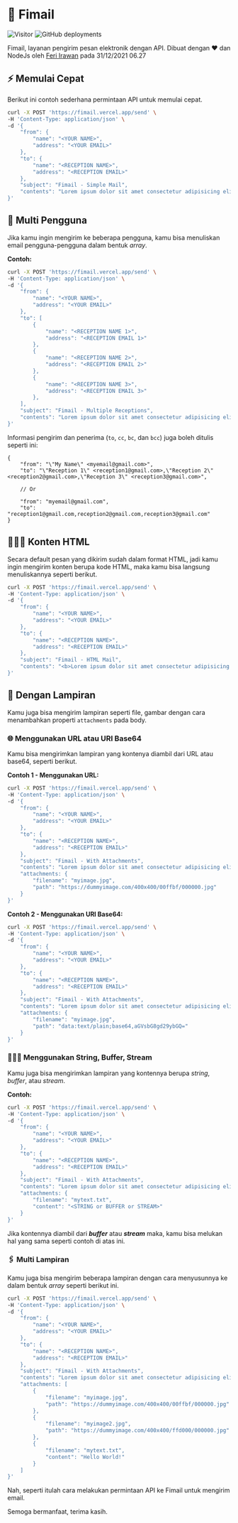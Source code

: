 # 📧 Fimail

![Visitor](https://fibadge.vercel.app/badges/visitors/feri-irawan/fimail)
![GitHub deployments](https://img.shields.io/github/deployments/feri-irawan/fimail/production?label=vercel&logo=vercel&style=for-the-badge)

Fimail, layanan pengirim pesan elektronik dengan API. Dibuat dengan ❤ dan NodeJs oleh [Feri Irawan](https://github.com/feri-irawan) pada 31/12/2021 06.27

## ⚡ Memulai Cepat

Berikut ini contoh sederhana permintaan API untuk memulai cepat.

```bash
curl -X POST 'https://fimail.vercel.app/send' \
-H 'Content-Type: application/json' \
-d '{
    "from": {
        "name": "<YOUR NAME>",
        "address": "<YOUR EMAIL>"
    },
    "to": {
        "name": "<RECEPTION NAME>",
        "address": "<RECEPTION EMAIL>"
    },
    "subject": "Fimail - Simple Mail",
    "contents": "Lorem ipsum dolor sit amet consectetur adipisicing elit."
}'
```

## 👥 Multi Pengguna

Jika kamu ingin mengirim ke beberapa pengguna, kamu bisa menuliskan email pengguna-pengguna dalam bentuk *array*.

**Contoh:**

```bash
curl -X POST 'https://fimail.vercel.app/send' \
-H 'Content-Type: application/json' \
-d '{
    "from": {
        "name": "<YOUR NAME>",
        "address": "<YOUR EMAIL>"
    },
    "to": [
        {
            "name": "<RECEPTION NAME 1>",
            "address": "<RECEPTION EMAIL 1>"
        },
        {
            "name": "<RECEPTION NAME 2>",
            "address": "<RECEPTION EMAIL 2>"
        },
        {
            "name": "<RECEPTION NAME 3>",
            "address": "<RECEPTION EMAIL 3>"
        },
    ],
    "subject": "Fimail - Multiple Receptions",
    "contents": "Lorem ipsum dolor sit amet consectetur adipisicing elit."
}'
```

Informasi pengirim dan penerima (`to`, `cc`, `bc`, dan `bcc`) juga boleh ditulis seperti ini:

```jsonc
{
    "from": "\"My Name\" <myemail@gmail.com>",
    "to": "\"Reception 1\" <reception1@gmail.com>,\"Reception 2\" <reception2@gmail.com>,\"Reception 3\" <reception3@gmail.com>",
    
    // Or

    "from": "myemail@gmail.com",
    "to": "reception1@gmail.com,reception2@gmail.com,reception3@gmail.com"
}
```

## 👩🏻‍💻 Konten HTML

Secara default pesan yang dikirim sudah dalam format HTML, jadi kamu ingin mengirim konten berupa kode HTML, maka kamu bisa langsung menuliskannya seperti berikut.

```bash
curl -X POST 'https://fimail.vercel.app/send' \
-H 'Content-Type: application/json' \
-d '{
    "from": {
        "name": "<YOUR NAME>",
        "address": "<YOUR EMAIL>"
    },
    "to": {
        "name": "<RECEPTION NAME>",
        "address": "<RECEPTION EMAIL>"
    },
    "subject": "Fimail - HTML Mail",
    "contents": "<b>Lorem ipsum dolor sit amet consectetur adipisicing elit.</b>"
}'
```

## 📎 Dengan Lampiran

Kamu juga bisa mengirim lampiran seperti file, gambar dengan cara menambahkan properti `attachments` pada body.

### 🌐 Menggunakan URL atau URI Base64

Kamu bisa mengirimkan lampiran yang kontenya diambil dari URL atau base64, seperti berikut.

**Contoh 1 - Menggunakan URL:**

```bash
curl -X POST 'https://fimail.vercel.app/send' \
-H 'Content-Type: application/json' \
-d '{
    "from": {
        "name": "<YOUR NAME>",
        "address": "<YOUR EMAIL>"
    },
    "to": {
        "name": "<RECEPTION NAME>",
        "address": "<RECEPTION EMAIL>"
    },
    "subject": "Fimail - With Attachments",
    "contents": "Lorem ipsum dolor sit amet consectetur adipisicing elit.",
    "attachments: {
        "filename": "myimage.jpg",
        "path": "https://dummyimage.com/400x400/00ffbf/000000.jpg"
    }
}'
```

**Contoh 2 - Menggunakan URI Base64:**

```bash
curl -X POST 'https://fimail.vercel.app/send' \
-H 'Content-Type: application/json' \
-d '{
    "from": {
        "name": "<YOUR NAME>",
        "address": "<YOUR EMAIL>"
    },
    "to": {
        "name": "<RECEPTION NAME>",
        "address": "<RECEPTION EMAIL>"
    },
    "subject": "Fimail - With Attachments",
    "contents": "Lorem ipsum dolor sit amet consectetur adipisicing elit.",
    "attachments: {
        "filename": "myimage.jpg",
        "path": "data:text/plain;base64,aGVsbG8gd29ybGQ="
    }
}'
```

### 👩🏻‍💻 Menggunakan String, Buffer, Stream

Kamu juga bisa mengirimkan lampiran yang kontennya berupa *string*, *buffer*, atau *stream*.

**Contoh:**

```bash
curl -X POST 'https://fimail.vercel.app/send' \
-H 'Content-Type: application/json' \
-d '{
    "from": {
        "name": "<YOUR NAME>",
        "address": "<YOUR EMAIL>"
    },
    "to": {
        "name": "<RECEPTION NAME>",
        "address": "<RECEPTION EMAIL>"
    },
    "subject": "Fimail - With Attachments",
    "contents": "Lorem ipsum dolor sit amet consectetur adipisicing elit.",
    "attachments: {
        "filename": "mytext.txt",
        "content": "<STRING or BUFFER or STREAM>"
    }
}'
```

Jika kontennya diambil dari ***buffer*** atau ***stream*** maka, kamu bisa melukan hal yang sama seperti contoh di atas ini.

### 🖇 Multi Lampiran

Kamu juga bisa mengirim beberapa lampiran dengan cara menyusunnya ke dalam bentuk *array* seperti berikut ini.

```bash
curl -X POST 'https://fimail.vercel.app/send' \
-H 'Content-Type: application/json' \
-d '{
    "from": {
        "name": "<YOUR NAME>",
        "address": "<YOUR EMAIL>"
    },
    "to": {
        "name": "<RECEPTION NAME>",
        "address": "<RECEPTION EMAIL>"
    },
    "subject": "Fimail - With Attachments",
    "contents": "Lorem ipsum dolor sit amet consectetur adipisicing elit.",
    "attachments: [
        {
            "filename": "myimage.jpg",
            "path": "https://dummyimage.com/400x400/00ffbf/000000.jpg"
        },
        {
            "filename": "myimage2.jpg",
            "path": "https://dummyimage.com/400x400/ffd000/000000.jpg"
        },
        {
            "filename": "mytext.txt",
            "content": "Hello World!"
        }
    ]
}'
```

Nah, seperti itulah cara melakukan permintaan API ke Fimail untuk mengirim email.

Semoga bermanfaat, terima kasih.
